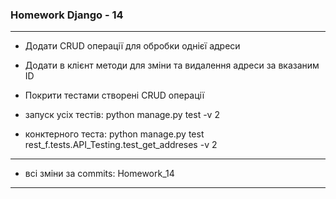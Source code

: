 ### Homework Django - 14

---

 - Додати CRUD операції для обробки однієї адреси
 - Додати в клієнт методи для зміни та видалення адреси за вказаним ID
 - Покрити тестами створені СRUD операції

 - запуск усіх тестів: python manage.py test -v 2
 - конктерного теста: python manage.py test rest_f.tests.API_Testing.test_get_addreses -v 2

---

- всі зміни за commits: Homework_14

---
